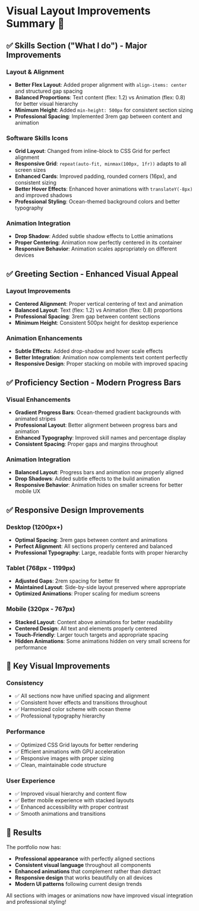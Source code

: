 # Visual Layout Improvements Summary 🎨

## ✅ **Skills Section ("What I do") - Major Improvements**

### **Layout & Alignment**
- **Better Flex Layout**: Added proper alignment with `align-items: center` and structured gap spacing
- **Balanced Proportions**: Text content (flex: 1.2) vs Animation (flex: 0.8) for better visual hierarchy
- **Minimum Height**: Added `min-height: 500px` for consistent section sizing
- **Professional Spacing**: Implemented 3rem gap between content and animation

### **Software Skills Icons**
- **Grid Layout**: Changed from inline-block to CSS Grid for perfect alignment
- **Responsive Grid**: `repeat(auto-fit, minmax(100px, 1fr))` adapts to all screen sizes
- **Enhanced Cards**: Improved padding, rounded corners (16px), and consistent sizing
- **Better Hover Effects**: Enhanced hover animations with `translateY(-8px)` and improved shadows
- **Professional Styling**: Ocean-themed background colors and better typography

### **Animation Integration**
- **Drop Shadow**: Added subtle shadow effects to Lottie animations
- **Proper Centering**: Animation now perfectly centered in its container
- **Responsive Behavior**: Animation scales appropriately on different devices

## ✅ **Greeting Section - Enhanced Visual Appeal**

### **Layout Improvements**
- **Centered Alignment**: Proper vertical centering of text and animation
- **Balanced Layout**: Text (flex: 1.2) vs Animation (flex: 0.8) proportions
- **Professional Spacing**: 3rem gap between content sections
- **Minimum Height**: Consistent 500px height for desktop experience

### **Animation Enhancements**
- **Subtle Effects**: Added drop-shadow and hover scale effects
- **Better Integration**: Animation now complements text content perfectly
- **Responsive Design**: Proper stacking on mobile with improved spacing

## ✅ **Proficiency Section - Modern Progress Bars**

### **Visual Enhancements**
- **Gradient Progress Bars**: Ocean-themed gradient backgrounds with animated stripes
- **Professional Layout**: Better alignment between progress bars and animation
- **Enhanced Typography**: Improved skill names and percentage display
- **Consistent Spacing**: Proper gaps and margins throughout

### **Animation Integration**
- **Balanced Layout**: Progress bars and animation now properly aligned
- **Drop Shadows**: Added subtle effects to the build animation
- **Responsive Behavior**: Animation hides on smaller screens for better mobile UX

## ✅ **Responsive Design Improvements**

### **Desktop (1200px+)**
- **Optimal Spacing**: 3rem gaps between content and animations
- **Perfect Alignment**: All sections properly centered and balanced
- **Professional Typography**: Large, readable fonts with proper hierarchy

### **Tablet (768px - 1199px)**
- **Adjusted Gaps**: 2rem spacing for better fit
- **Maintained Layout**: Side-by-side layout preserved where appropriate
- **Optimized Animations**: Proper scaling for medium screens

### **Mobile (320px - 767px)**
- **Stacked Layout**: Content above animations for better readability
- **Centered Design**: All text and elements properly centered
- **Touch-Friendly**: Larger touch targets and appropriate spacing
- **Hidden Animations**: Some animations hidden on very small screens for performance

## 🎯 **Key Visual Improvements**

### **Consistency**
- ✅ All sections now have unified spacing and alignment
- ✅ Consistent hover effects and transitions throughout
- ✅ Harmonized color scheme with ocean theme
- ✅ Professional typography hierarchy

### **Performance**
- ✅ Optimized CSS Grid layouts for better rendering
- ✅ Efficient animations with GPU acceleration
- ✅ Responsive images with proper sizing
- ✅ Clean, maintainable code structure

### **User Experience**
- ✅ Improved visual hierarchy and content flow
- ✅ Better mobile experience with stacked layouts
- ✅ Enhanced accessibility with proper contrast
- ✅ Smooth animations and transitions

## 🚀 **Results**

The portfolio now has:
- **Professional appearance** with perfectly aligned sections
- **Consistent visual language** throughout all components
- **Enhanced animations** that complement rather than distract
- **Responsive design** that works beautifully on all devices
- **Modern UI patterns** following current design trends

All sections with images or animations now have improved visual integration and professional styling!
